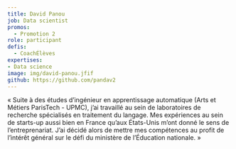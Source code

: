```yaml
---
title: David Panou
job: Data scientist
promos:
  - Promotion 2
role: participant
defis:
  - CoachÉlèves
expertises:
- Data science
image: img/david-panou.jfif
github: https://github.com/pandav2
---
```


« Suite à des études d’ingénieur en apprentissage automatique (Arts et Métiers ParisTech - UPMC), j’ai travaillé au sein de laboratoires de recherche spécialisés en traitement du langage. Mes expériences au sein de starts-up aussi bien en France qu’aux États-Unis m’ont donné le sens de l’entreprenariat. J’ai décidé alors de mettre mes compétences au profit de l’intérêt général sur le défi du ministère de l’Éducation nationale. »
